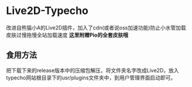 # Live2D-Typecho  
改进自熊猫小A的Live2D插件，加入了cdn(或者说oss加速功能)防止小水管加载皮肤过慢拖慢全站加载速度
**这里附赠Pio的全套皮肤哦**
## 食用方法
把下载下来的release版本中的压缩包解压，将文件夹名字改成Live2D，放入typecho网站根目录下的usr/plugins文件夹中，到用户管理界面启动即可。
